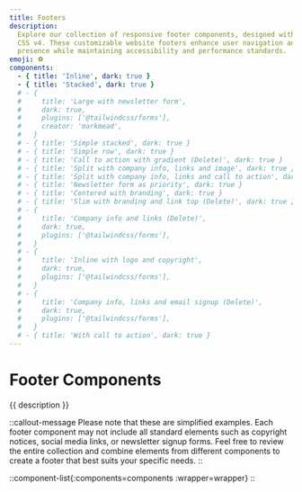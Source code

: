 ```yaml
---
title: Footers
description:
  Explore our collection of responsive footer components, designed with Tailwind
  CSS v4. These customizable website footers enhance user navigation and brand
  presence while maintaining accessibility and performance standards.
emoji: ⚽️
components:
  - { title: 'Inline', dark: true }
  - { title: 'Stacked', dark: true }
  # - {
  #     title: 'Large with newsletter form',
  #     dark: true,
  #     plugins: ['@tailwindcss/forms'],
  #     creator: 'markmead',
  #   }
  # - { title: 'Simple stacked', dark: true }
  # - { title: 'Simple row', dark: true }
  # - { title: 'Call to action with gradient (Delete)', dark: true }
  # - { title: 'Split with company info, links and image', dark: true }
  # - { title: 'Split with company info, links and call to action', dark: true }
  # - { title: 'Newsletter form as priority', dark: true }
  # - { title: 'Centered with branding', dark: true }
  # - { title: 'Slim with branding and link top (Delete)', dark: true }
  # - {
  #     title: 'Company info and links (Delete)',
  #     dark: true,
  #     plugins: ['@tailwindcss/forms'],
  #   }
  # - {
  #     title: 'Inline with logo and copyright',
  #     dark: true,
  #     plugins: ['@tailwindcss/forms'],
  #   }
  # - {
  #     title: 'Company info, links and email signup (Delete)',
  #     dark: true,
  #     plugins: ['@tailwindcss/forms'],
  #   }
  # - { title: 'With call to action', dark: true }
---
```


# Footer Components

{{ description }}

<!-- prettier-ignore -->
::callout-message
Please note that these are simplified examples. Each footer component may not
include all standard elements such as copyright notices, social media links, or
newsletter signup forms. Feel free to review the entire collection and combine
elements from different components to create a footer that best suits your
specific needs.
::

<!-- prettier-ignore -->
::component-list{:components=components :wrapper=wrapper}
::
